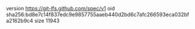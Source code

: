 version https://git-lfs.github.com/spec/v1
oid sha256:bd8e7c14f837edc9e9857755aaeb440d2bd6c7afc266593eca032bfa2162b9c4
size 11943
